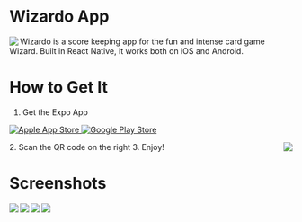 # Wizardo App
<image
	align="left"
	src="https://github.com/tonyzhang617/wizardo/blob/master/assets/wizard.jpg" />
<p>
Wizardo is a score keeping app for the fun and intense card game Wizard. Built in React Native, it works both on iOS and Android.  
</p>

# How to Get It
1. Get the Expo App
<p>
<a href="https://itunes.apple.com/app/apple-store/id982107779?ct=www&amp;mt=8">
  <img src="https://d30j33t1r58ioz.cloudfront.net/static/download-apple.png?ed86e2c798c0ebfc1e62be74f1f8dfcc" alt="Apple App Store">
</a>
<a href="https://play.google.com/store/apps/details?id=host.exp.exponent&amp;referrer=www">
  <img src="https://d30j33t1r58ioz.cloudfront.net/static/download-google.png?ed86e2c798c0ebfc1e62be74f1f8dfcc" alt="Google Play Store">
</a>
</p>
2. Scan the QR code on the right
<image
  align="right"
  src="https://github.com/tonyzhang617/wizardo/blob/master/assets/qr-code.png" />
3. Enjoy!

# Screenshots
<image
  align="left"
	src="https://github.com/tonyzhang617/wizardo/blob/master/assets/screenshot1.png" />
<image
  align="left"
	src="https://github.com/tonyzhang617/wizardo/blob/master/assets/screenshot2.png" />
<image
	align="left"
	src="https://github.com/tonyzhang617/wizardo/blob/master/assets/screenshot3.png" />
<image
	align="left"
	src="https://github.com/tonyzhang617/wizardo/blob/master/assets/screenshot4.png" />
